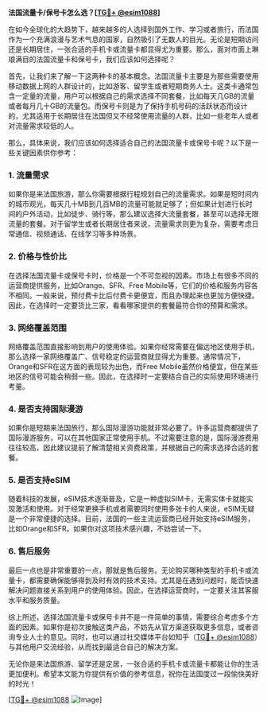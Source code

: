**法国流量卡/保号卡怎么选？[[TG💪+ @esim1088](https://t.me/s/esim1088)]**

在如今全球化的大趋势下，越来越多的人选择到国外工作、学习或者旅行，而法国作为一个充满浪漫与艺术气息的国家，自然吸引了无数人的目光。无论是短期访问还是长期居住，一张合适的手机卡或流量卡都显得尤为重要。那么，面对市面上琳琅满目的法国流量卡和保号卡，我们应该如何选择呢？

首先，让我们来了解一下这两种卡的基本概念。法国流量卡主要是为那些需要使用移动数据上网的人群设计的，比如游客、留学生或者短期商务人士。这类卡通常包含一定量的流量，用户可以根据自己的需求选择不同套餐，比如每天几GB的流量或者每月几十GB的流量包。而保号卡则是为了保持手机号码的活跃状态而设计的，尤其适用于长期居住在法国但又不经常使用流量的人群，比如一些老年人或者对流量需求较低的人。

那么，具体来说，我们应该如何选择适合自己的法国流量卡或保号卡呢？以下是一些关键因素供你参考：

### 1. **流量需求**
如果你是来法国旅游，那么你需要根据行程规划自己的流量需求。如果是短时间内的城市观光，每天几十MB到几百MB的流量可能就足够了；但如果计划进行长时间的户外活动，比如徒步、骑行等，那么建议选择大流量套餐，甚至可以选择无限流量的套餐。对于留学生或者长期居住者来说，流量需求则更为复杂，需要考虑日常通信、视频通话、在线学习等多种场景。

### 2. **价格与性价比**
在选择法国流量卡或保号卡时，价格是一个不可忽视的因素。市场上有很多不同的运营商提供服务，比如Orange、SFR、Free Mobile等，它们的价格和服务内容各不相同。一般来说，预付费卡比后付费卡更便宜，而且办理起来也更加方便快捷。因此，在选择时一定要货比三家，看看哪家提供的套餐最符合你的预算和需求。

### 3. **网络覆盖范围**
网络覆盖范围直接影响到用户的使用体验。如果你经常需要在偏远地区使用手机，那么选择一家网络覆盖广、信号稳定的运营商就显得尤为重要。通常情况下，Orange和SFR在这方面的表现较为出色，而Free Mobile虽然价格便宜，但在某些地区的信号可能会稍弱一些。因此，在选择时一定要结合自己的实际使用环境进行考量。

### 4. **是否支持国际漫游**
如果你是短期来法国旅行，那么国际漫游功能就非常必要了。许多运营商都提供了国际漫游服务，可以在其他国家正常使用手机。不过需要注意的是，国际漫游费用往往较高，因此建议提前了解清楚相关资费政策，并根据自己的需求选择合适的套餐。

### 5. **是否支持eSIM**
随着科技的发展，eSIM技术逐渐普及，它是一种虚拟SIM卡，无需实体卡就能实现激活和使用。对于经常更换手机或者需要同时使用多张卡的人来说，eSIM无疑是一个非常便捷的选择。目前，法国的一些主流运营商已经开始支持eSIM服务，比如Orange和SFR。如果你对这项技术感兴趣，不妨尝试一下。

### 6. **售后服务**
最后一点也是非常重要的一点，那就是售后服务。无论购买哪种类型的手机卡或流量卡，都需要确保能够得到及时有效的技术支持。尤其是在遇到问题时，能否快速解决问题直接关系到用户的使用体验。因此，在选择运营商时，一定要关注其客服水平和服务质量。

综上所述，选择法国流量卡或保号卡并不是一件简单的事情，需要综合考虑多个方面的因素。如果你是初次接触这类产品，不妨先从官方渠道获取更多信息，或者咨询专业人士的意见。同时，也可以通过社交媒体平台如知乎（[TG💪+ @esim1088](https://t.me/s/esim1088)）与其他用户交流经验，从而找到最适合自己的解决方案。

无论你是来法国旅游、留学还是定居，一张合适的手机卡或流量卡都能让你的生活更加便利。希望本文能为你提供有价值的参考信息，祝你在法国度过一段愉快美好的时光！

[[TG💪+ @esim1088](https://t.me/s/esim1088) ![Image](https://i.postimg.cc/4NQfJmqS/Snipaste-2025-05-13-00-14-12.png)]
